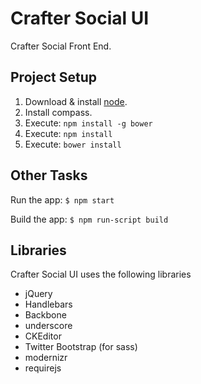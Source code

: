 Crafter Social UI
=================

Crafter Social Front End.

Project Setup
-------------

1. Download & install [node](https://nodejs.org/).
2. Install compass.
3. Execute: `npm install -g bower`
4. Execute: `npm install`
5. Execute: `bower install`

Other Tasks
-----------

Run the app: `$ npm start`

Build the app: `$ npm run-script build`

Libraries
---------

Crafter Social UI uses the following libraries

* jQuery
* Handlebars
* Backbone
* underscore
* CKEditor
* Twitter Bootstrap (for sass)
* modernizr
* requirejs

